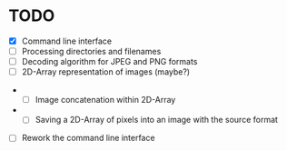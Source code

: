 # TODO

- [x] Command line interface
- [ ] Processing directories and filenames
- [ ] Decoding algorithm for JPEG and PNG formats
- [ ] 2D-Array representation of images (maybe?)
- - [ ] Image concatenation within 2D-Array
- - [ ] Saving a 2D-Array of pixels into an image with the source format
- [ ] Rework the command line interface